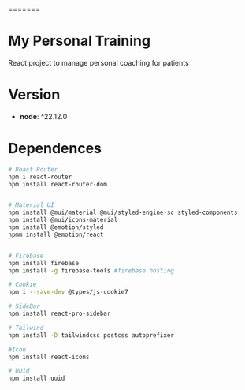 =======

# My Personal Training

React project to manage personal coaching for patients

# Version

- **node**: ^22.12.0

# Dependences

```bash
# React Router
npm i react-router
npm install react-router-dom


# Material UI
npm install @mui/material @mui/styled-engine-sc styled-components
npm install @mui/icons-material
npm install @emotion/styled
npmm install @emotion/react


# Firebase
npm install firebase
npm install -g firebase-tools #firebase hosting

# Cookie
npm i --save-dev @types/js-cookie7

# SideBar
npm install react-pro-sidebar

# Tailwind
npm install -D tailwindcss postcss autoprefixer

#Icon
npm install react-icons

# UUid
npm install uuid

```
